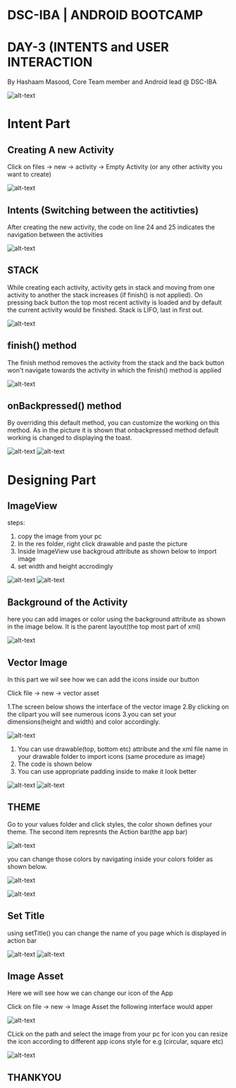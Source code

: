 # DSC-IBA | ANDROID BOOTCAMP
# DAY-3 (INTENTS and USER INTERACTION
By Hashaam Masood, Core Team member and Android lead @ DSC-IBA

![alt-text](Images/profile.png)


# Intent Part

## Creating A new Activity
Click on files -> new -> activity -> Empty Activity (or any other activity you want to create)

![alt-text](Images/1.png)

## Intents (Switching between the actitivties)

After creating the new activity, the code on line 24 and 25 indicates the navigation between the activities 

![alt-text](Images/2.png)


## STACK 

While creating each activity, activity gets in stack and moving from one activity to another the stack increases (if finish() is not applied). On pressing back button the top most recent activity is loaded and by default the current activity would be finished. Stack is LIFO, last in first out.

![alt-text](Images/Stacks.png)



## finish() method

The finish method removes the activity from the stack and the back button won't navigate towards the activity in which the finish() method is applied

![alt-text](Images/3.PNG)

## onBackpressed() method

By overriding this default method, you can customize the working on this method. As in the picture it is shown that onbackpressed method default working is changed to displaying the toast.

![alt-text](Images/4.PNG)
![alt-text](Images/5.PNG)

# Designing Part

## ImageView

steps:
1. copy the image from your pc
2. In the res folder, right click drawable and paste the picture
3. Inside ImageView use backgroud attribute as shown below to import image
4. set width and height accrodingly

![alt-text](Images/6.PNG)
![alt-text](Images/7.PNG)

## Background of the Activity

here you can add images or color using the background attribute as shown in the image below. It is the parent layout(the top most part of xml)

![alt-text](Images/8.PNG)


## Vector Image

In this part we wil see how we can add the icons inside our button

Click file -> new -> vector asset

1.The screen below shows the interface of the vector image 
2.By clicking on the clipart you will see numerous icons
3.you can set your dimensions(height and width) and color accordingly.

![alt-text](Images/9.PNG)

1. You can use drawable(top, bottom etc) attribute and the xml file name in your drawable folder to import icons (same procedure as image)
2. The code is shown below
3. You can use appropriate padding inside to make it look better

![alt-text](Images/10.PNG)
![alt-text](Images/11.PNG)

## THEME

Go to your values folder and click styles, the color shown defines your theme. The second item represnts the Action bar(the app bar) 

![alt-text](Images/12.PNG)

you can change those colors by navigating inside your colors folder as shown below.

![alt-text](Images/13.PNG)

![alt-text](Images/14.PNG)

## Set Title

using setTitle() you can change the name of you page which is displayed in action bar

![alt-text](Images/15.PNG)
![alt-text](Images/16.PNG)

## Image Asset

Here we will see how we can change our icon of the App

Click on file -> new -> Image Asset
the following interface would apper 


![alt-text](Images/17.PNG)

CLick on the path and select the image from your pc for icon
you can resize the icon according to different app icons style for e.g (circular, square etc)

![alt-text](Images/18.PNG)



## THANKYOU






















